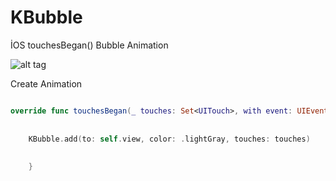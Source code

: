 # KBubble
İOS touchesBegan() Bubble Animation


![alt tag](https://cloud.githubusercontent.com/assets/16580898/25073712/b5c6c536-22f4-11e7-8b34-254fd8c7d9a2.png)

Create Animation

```Swift

override func touchesBegan(_ touches: Set<UITouch>, with event: UIEvent?) {
     
        
    KBubble.add(to: self.view, color: .lightGray, touches: touches)
        
        
    }

```
